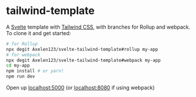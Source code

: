 # tailwind-template

A [Svelte](svelte.dev) template with [Tailwind CSS](tailwindcss.com), with branches for Rollup and webpack. To clone it and get started:

```bash
# for Rollup
npx degit Axelen123/svelte-tailwind-template#rollup my-app
# for webpack
npx degit Axelen123/svelte-tailwind-template#webpack my-app
cd my-app
npm install # or yarn!
npm run dev
```

Open up [localhost:5000](http://localhost:5000) (or [localhost:8080](http://localhost:8080) if using webpack)